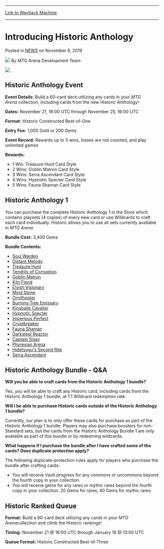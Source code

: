 
---
[Link to Wayback Machine](https://web.archive.org/web/20201101021936/https://magic.wizards.com/en/articles/archive/introducing-historic-anthology-2019-11-06?utm_source=wizards&utm_medium=email&utm_campaign=arn&utm_content=historic_event-moredetails)

[_metadata_:author]:- "MTG Arena Development Team "
[_metadata_:description]:- "Historic Anthology Event Event Details: Build a 60-card deck utilizing any cards in your MTG Arena collection, including cards from the new Historic Anthology!  Dates: November 21, 16:00 UTC through November 25, 16:00 UTC Format: Historic Constructed Best-of-One Entry Fee: 1,000 Gold or 200 Gems"
[_metadata_:generator]:- "Drupal 7 (http://drupal.org)"
[_metadata_:node]:- "1492026"
[_metadata_:publish_date]:- "2019-11-06"
[_metadata_:source]:- "div-main-content"
[_metadata_:title]:- "Introducing Historic Anthology"
[_metadata_:wayback_capture_timestamp]:- "2020-11-01 02:19:36"
[_metadata_:wayback_raw_url]:- "https://web.archive.org/web/20201101021936id_/https://magic.wizards.com/en/articles/archive/introducing-historic-anthology-2019-11-06?utm_source=wizards&utm_medium=email&utm_campaign=arn&utm_content=historic_event-moredetails"
[_metadata_:wayback_url]:- "https://magic.wizards.com/en/articles/archive/introducing-historic-anthology-2019-11-06?utm_source=wizards&utm_medium=email&utm_campaign=arn&utm_content=historic_event-moredetails"
---


Introducing Historic Anthology
==============================



 Posted in [NEWS](/en/articles?source=MX_Nav2020)
 on November 6, 2019 






![](https://media.magic.wizards.com/styles/auth_small/public/images/person/arena_bio_0.png)
By MTG Arena Development Team 











![](https://media.magic.wizards.com/mtga_historicanthology-social_horizontal-event.jpg)


Historic Anthology Event
------------------------


**Event Details:** Build a 60-card deck utilizing any cards in your *MTG Arena* collection, including cards from the new Historic Anthology! 


**Dates:** November 21, 16:00 UTC through November 25, 16:00 UTC


**Format:** Historic Constructed Best-of-One


**Entry Fee:** 1,000 Gold or 200 Gems


**Event Record:** Rewards up to 5 wins, losses are not counted, and play unlimited games


**Rewards:**


* 1 Win: Treasure Hunt Card Style
* 2 Wins: Goblin Matron Card Style
* 3 Wins: Serra Ascendant Card Style
* 4 Wins: Hypnotic Specter Card Style
* 5 Wins: Fauna Shaman Card Style

Historic Anthology 1
--------------------


You can purchase the complete Historic Anthology 1 in the Store which contains playsets (4 copies) of every new card or use Wildcards to craft each card individually. Historic allows you to use all sets currently available in *MTG Arena*. 


**Bundle Cost:** 3,400 Gems


**Bundle Contents:**


* [Soul Warden](http://gatherer.wizards.com/Pages/Card/Details.aspx?name=Soul+Warden)
* [Distant Melody](http://gatherer.wizards.com/Pages/Card/Details.aspx?name=Distant+Melody)
* [Treasure Hunt](http://gatherer.wizards.com/Pages/Card/Details.aspx?name=Treasure+Hunt)
* [Tendrils of Corruption](http://gatherer.wizards.com/Pages/Card/Details.aspx?name=Tendrils+of+Corruption)
* [Goblin Matron](http://gatherer.wizards.com/Pages/Card/Details.aspx?name=Goblin+Matron)
* [Kiln Fiend](http://gatherer.wizards.com/Pages/Card/Details.aspx?name=Kiln+Fiend)
* [Elvish Visionary](http://gatherer.wizards.com/Pages/Card/Details.aspx?name=Elvish+Visionary)
* [Mind Stone](http://gatherer.wizards.com/Pages/Card/Details.aspx?name=Mind+Stone)
* [Ornithopter](http://gatherer.wizards.com/Pages/Card/Details.aspx?name=Ornithopter)
* [Burning-Tree Emissary](http://gatherer.wizards.com/Pages/Card/Details.aspx?name=Burning-Tree+Emissary)
* [Kinsbaile Cavalier](http://gatherer.wizards.com/Pages/Card/Details.aspx?name=Kinsbaile+Cavalier)
* [Hypnotic Specter](http://gatherer.wizards.com/Pages/Card/Details.aspx?name=Hypnotic+Specter)
* [Imperious Perfect](http://gatherer.wizards.com/Pages/Card/Details.aspx?name=Imperious+Perfect)
* [Cryptbreaker](http://gatherer.wizards.com/Pages/Card/Details.aspx?name=Cryptbreaker)
* [Fauna Shaman](http://gatherer.wizards.com/Pages/Card/Details.aspx?name=Fauna+Shaman)
* [Darksteel Reactor](http://gatherer.wizards.com/Pages/Card/Details.aspx?name=Darksteel+Reactor)
* [Captain Sisay](http://gatherer.wizards.com/Pages/Card/Details.aspx?name=Captain+Sisay)
* [Phyrexian Arena](http://gatherer.wizards.com/Pages/Card/Details.aspx?name=Phyrexian+Arena)
* [Hidetsugu's Second Rite](http://gatherer.wizards.com/Pages/Card/Details.aspx?name=Hidetsugu%27s+Second+Rite)
* [Serra Ascendant](http://gatherer.wizards.com/Pages/Card/Details.aspx?name=Serra+Ascendant)



Historic Anthology Bundle - Q&A
-------------------------------






**Will you be able to craft cards from the Historic Anthology 1 bundle?**


Yes, you will be able to craft any Historic card, including cards from the Historic Anthology 1 bundle, at 1:1 Wildcard redemption rate.


**Will I be able to purchase Historic cards outside of the Historic Anthology 1 bundle?**


Currently, our plan is to only offer these cards for purchase as part of the Historic Anthology 1 bundle. Players may also purchase boosters for non-Standard sets, but the cards from the Historic Anthology Bundle 1 are only available as part of this bundle or by redeeming wildcards.


**What happens if I purchase the bundle after I have crafted some of the cards? Does duplicate protection apply?**


The following duplicate-protection rules apply for players who purchase the bundle after crafting cards:


* You will receive Vault progress for any commons or uncommons beyond the fourth copy in your collection.
* You will receive gems for any rares or mythic rares beyond the fourth copy in your collection: 20 Gems for rares, 40 Gems for mythic rares




Historic Ranked Queue
---------------------


**Format:** Build a 60-card deck utilizing any cards in your *MTG Arena*collection and climb the Historic rankings!


**Timing:** November 21 @ 16:00 UTC through January 16 @ 13:00 UTC


**Queue Format:** Historic Constructed Best-of-Three








